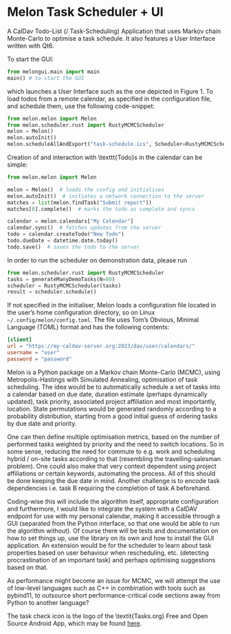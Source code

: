 # Melon Task Scheduler + UI

A CalDav Todo-List (/ Task-Scheduling) Application that uses Markov chain Monte-Carlo to optimise a task schedule.
It also features a User Interface written with Qt6.

To start the GUI:

```python
from melongui.main import main
main() # to start the GUI
```

which launches a User Interface such as the one depicted in Figure 1.
To load todos from a remote calendar, as specified in the configuration file, and
schedule them, use the following code-snippet:

```python
from melon.melon import Melon
from melon.scheduler.rust import RustyMCMCScheduler
melon = Melon()
melon.autoInit()
melon.scheduleAllAndExport("task-schedule.ics", Scheduler=RustyMCMCScheduler)
```

Creation of and interaction with \texttt{Todo}s in the calendar can be simple:

```python
from melon.melon import Melon

melon = Melon()  # loads the config and initialises
melon.autoInit()  # initiates a network connection to the server
matches = list(melon.findTask("Submit report"))
matches[0].complete()  # marks the todo as complete and syncs

calendar = melon.calendars["My Calendar"]
calendar.sync()  # fetches updates from the server
todo = calendar.createTodo("New Todo")
todo.dueDate = datetime.date.today()
todo.save()  # saves the todo to the server
```

In order to run the scheduler on demonstration data, please run

```python
from melon.scheduler.rust import RustyMCMCScheduler
tasks = generateManyDemoTasks(N=80)
scheduler = RustyMCMCScheduler(tasks)
result = scheduler.schedule()
```

If not specified in the initialiser, Melon loads a configuration file located in the user’s
home configuration directory, so on Linux `~/.config/melon/config.toml`. The
file uses Tom’s Obvious, Minimal Language (TOML) format and has the following
contents:

```toml
[client]
url = "https://my-caldav-server.org:2023/dav/user/calendars/"
username = "user"
password = "password"
```

Melon is a Python package on a Markov chain Monte-Carlo (MCMC), using Metropolis-Hastings with Simulated Annealing, optimisation of task scheduling.
The idea would be to automatically schedule a set of tasks into a calendar based on due date, duration estimate (perhaps dynamically updated), task priority, associated project affiliation and most importantly, location.
State permutations would be generated randomly according to a probability distribution, starting from a good initial guess of ordering tasks by due date and priority.

One can then define multiple optimisation metrics, based on the number of performed tasks weighted by priority and the need to switch locations.
So in some sense, reducing the need for commute to e.g. work and scheduling hybrid / on-site tasks according to that (resembling the travelling-salesman problem).
One could also make that very context dependent using project affiliations or certain keywords, automating the process.
All of this should be done keeping the due date in mind.
Another challenge is to encode task dependencies i.e. task B requiring the completion of task A beforehand.

Coding-wise this will include the algorithm itself, appropriate configuration and furthermore, I would like to integrate the system with a CalDAV endpoint for use with my personal calendar, making it accessible through a GUI (separated from the Python interface, so that one would be able to run the algorithm without).
Of course there will be tests and documentation on how to set things up, use the library on its own and how to install the GUI application.
An extension would be for the scheduler to learn about task properties based on user behaviour when rescheduling, etc. (detecting procrastination of an important task) and perhaps optimising suggestions based on that.

As performance might become an issue for MCMC, we will attempt the use of low-level languages such as C++ in combination with tools such as pybind11, to outsource short performance-critical code sections away from Python to another language?

The task check icon is the logo of the \textit{Tasks.org} Free and Open Source Android App, which may be found [here](https://github.com/tasks/tasks/tree/main/graphics).
